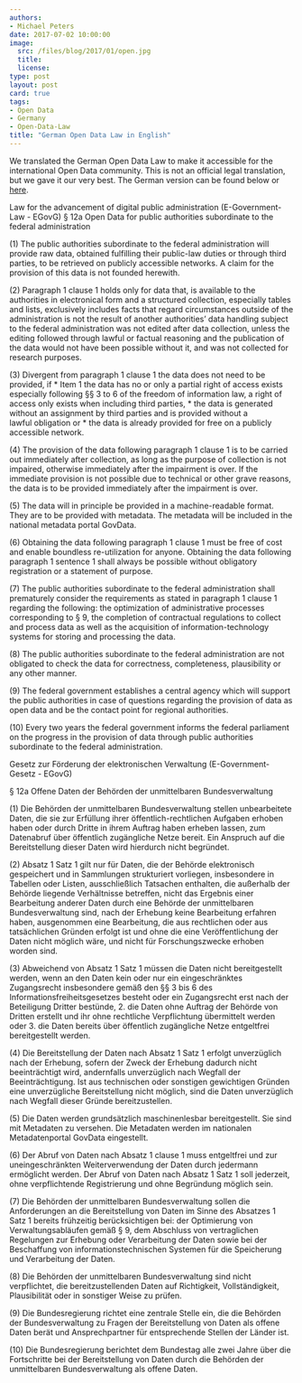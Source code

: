 ```yaml
---
authors:
- Michael Peters
date: 2017-07-02 10:00:00
image:
  src: /files/blog/2017/01/open.jpg
  title: 
  license:
type: post
layout: post
card: true
tags:
- Open Data
- Germany
- Open-Data-Law
title: "German Open Data Law in English"
---
```

We translated the German Open Data Law to make it accessible for the international Open Data community. This is not an official legal translation, but we gave it our very best. The German version can be found below or [here](https://www.gesetze-im-internet.de/egovg/__12a.html).

Law for the advancement of digital public administration 
	(E-Government-Law - EGovG)
§ 12a Open Data for public authorities subordinate to the federal administration

(1) The public authorities subordinate to the federal administration will provide raw data, obtained fulfilling their public-law duties or through third parties, to be retrieved on publicly accessible networks. A claim for the provision of this data is not founded herewith. 

(2) Paragraph 1 clause 1 holds only for data that, 
is available to the authorities in electronical form and a structured collection, especially tables and lists, exclusively includes facts that regard circumstances outside of the administration is not the result of another authorities’ data handling subject to the federal administration was not edited after data collection, unless the editing followed through lawful or factual reasoning and the publication of the data would not have been possible without it, and 
was not collected for research purposes.

(3) Divergent from paragraph 1 clause 1 the data does not need to be provided, if
	* Item 1 the data has no or only a partial right of access exists especially following §§ 3 to 6
	   of the freedom of information law, a right of access only exists when including third parties,
	* the data is generated without an assignment by third parties and is provided without a   
       lawful obligation or 
	* the data is already provided for free on a publicly accessible network. 

(4) The provision of the data following paragraph 1 clause 1 is to be carried out immediately after collection, as long as the purpose of collection is not impaired, otherwise immediately after the impairment is over. If the immediate provision is not possible due to technical or other grave reasons, the data is to be provided immediately after the impairment is over. 

(5) The data will in principle be provided in a machine-readable format. They are to be provided with metadata. The metadata will be included in the national metadata portal GovData. 

(6) Obtaining the data following paragraph 1 clause 1 must be free of cost and enable boundless re-utilization for anyone. Obtaining the data following paragraph 1 sentence 1 shall always be possible without obligatory registration or a statement of purpose.

(7) The public authorities subordinate to the federal administration shall prematurely consider the requirements as stated in paragraph 1 clause 1 regarding the following: the optimization of administrative processes corresponding to § 9, the completion of contractual regulations to collect and process data as well as the acquisition of information-technology systems for storing and processing the data. 

(8) The public authorities subordinate to the federal administration are not obligated to check the data for correctness, completeness, plausibility or any other manner. 

(9) The federal government establishes a central agency which will support the public authorities in case of questions regarding the provision of data as open data and be the contact point for regional authorities. 

(10) Every two years the federal government informs the federal parliament on the progress in the provision of data through public authorities subordinate to the federal administration.





Gesetz zur Förderung der elektronischen Verwaltung (E-Government-Gesetz - EGovG)

§ 12a Offene Daten der Behörden der unmittelbaren Bundesverwaltung

(1) Die Behörden der unmittelbaren Bundesverwaltung stellen unbearbeitete Daten, die sie zur Erfüllung ihrer öffentlich-rechtlichen Aufgaben erhoben haben oder durch Dritte in ihrem Auftrag haben erheben lassen, zum Datenabruf über öffentlich zugängliche Netze bereit. Ein Anspruch auf die Bereitstellung dieser Daten wird hierdurch nicht begründet.

(2) Absatz 1 Satz 1 gilt nur für Daten, die der Behörde elektronisch gespeichert und in Sammlungen strukturiert vorliegen, insbesondere in Tabellen oder Listen,
ausschließlich Tatsachen enthalten, die außerhalb der Behörde liegende Verhältnisse betreffen,
nicht das Ergebnis einer Bearbeitung anderer Daten durch eine Behörde der unmittelbaren Bundesverwaltung sind, nach der Erhebung keine Bearbeitung erfahren haben, ausgenommen eine Bearbeitung, die aus rechtlichen oder aus tatsächlichen Gründen erfolgt ist und ohne die eine Veröffentlichung der Daten nicht möglich wäre, und nicht für Forschungszwecke erhoben worden sind.

(3) Abweichend von Absatz 1 Satz 1 müssen die Daten nicht bereitgestellt werden, wenn
an den Daten kein oder nur ein eingeschränktes Zugangsrecht insbesondere gemäß den §§ 3 bis 6 des Informationsfreiheitsgesetzes besteht oder ein Zugangsrecht erst nach der Beteiligung Dritter bestünde,
      2. die Daten ohne Auftrag der Behörde von Dritten erstellt und ihr ohne rechtliche Verpflichtung übermittelt werden oder
      3. die Daten bereits über öffentlich zugängliche Netze entgeltfrei bereitgestellt werden.

(4) Die Bereitstellung der Daten nach Absatz 1 Satz 1 erfolgt unverzüglich nach der Erhebung, sofern der Zweck der Erhebung dadurch nicht beeinträchtigt wird, andernfalls unverzüglich nach Wegfall der Beeinträchtigung. Ist aus technischen oder sonstigen gewichtigen Gründen eine unverzügliche Bereitstellung nicht möglich, sind die Daten unverzüglich nach Wegfall dieser Gründe bereitzustellen.

(5) Die Daten werden grundsätzlich maschinenlesbar bereitgestellt. Sie sind mit Metadaten zu versehen. Die Metadaten werden im nationalen Metadatenportal GovData eingestellt.

(6) Der Abruf von Daten nach Absatz 1 clause 1 muss entgeltfrei und zur uneingeschränkten Weiterverwendung der Daten durch jedermann ermöglicht werden. Der Abruf von Daten nach Absatz 1 Satz 1 soll jederzeit, ohne verpflichtende Registrierung und ohne Begründung möglich sein.

(7) Die Behörden der unmittelbaren Bundesverwaltung sollen die Anforderungen an die Bereitstellung von Daten im Sinne des Absatzes 1 Satz 1 bereits frühzeitig berücksichtigen bei:
der Optimierung von Verwaltungsabläufen gemäß § 9, dem Abschluss von vertraglichen Regelungen zur Erhebung oder Verarbeitung der Daten sowie bei der Beschaffung von informationstechnischen Systemen für die Speicherung und Verarbeitung der Daten.

(8) Die Behörden der unmittelbaren Bundesverwaltung sind nicht verpflichtet, die bereitzustellenden Daten auf Richtigkeit, Vollständigkeit, Plausibilität oder in sonstiger Weise zu prüfen.

(9) Die Bundesregierung richtet eine zentrale Stelle ein, die die Behörden der Bundesverwaltung zu Fragen der Bereitstellung von Daten als offene Daten berät und Ansprechpartner für entsprechende Stellen der Länder ist.

(10) Die Bundesregierung berichtet dem Bundestag alle zwei Jahre über die Fortschritte bei der Bereitstellung von Daten durch die Behörden der unmittelbaren Bundesverwaltung als offene Daten.
